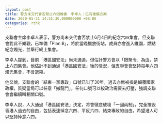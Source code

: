 ```yaml
---
layout: post
title: 警方未交代會否禁止六四晚會　李卓人：已有後備方案
date: 2020-05-31 14:51:30.000000000 +08:00
categories: rthk
---
```


支聯會主席李卓人表示，警方尚未交代會否禁止6月4日的紀念六四集會，但支聯會對此不樂觀，已準備「Plan B」，將於當晚擺放街站，成員亦會進入維園，燃點紀念燭光，並舉行網上集會。

李卓人提到，目前「港區國安法」尚未通過，但估計警方會以「限聚令」為由，禁止六四集會。他估計不到通過「港區國安法」後的情況，但支聯會會堅持每年六四燭光集會，不會退縮。

他又說，支聯會的「結束一黨專政」口號已叫了30年，過去亦無被指是顛覆國家政權，質疑當局可以任意「搬龍門」，任何口號可以按政治需要去打壓，強調支聯會會繼續叫相關口號。

李卓人說，人大通過「港區國安法」決定，將會徹底破壞「一國兩制」，完全摧毁香港人過去的自由，包括表達悼念六四、平反六四、結束專政的自由，希望港人可以堅持悼念六四。
